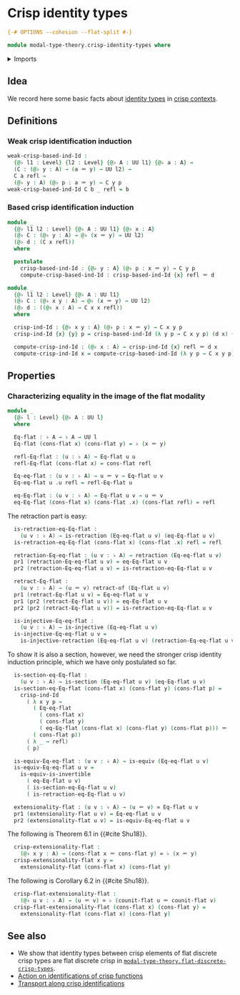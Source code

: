# Crisp identity types

```agda
{-# OPTIONS --cohesion --flat-split #-}

module modal-type-theory.crisp-identity-types where
```

<details><summary>Imports</summary>

```agda
open import foundation.action-on-identifications-functions
open import foundation.dependent-pair-types
open import foundation.equivalences
open import foundation.function-types
open import foundation.identity-types
open import foundation.injective-maps
open import foundation.retractions
open import foundation.retracts-of-types
open import foundation.sections
open import foundation.torsorial-type-families
open import foundation.universe-levels

open import modal-type-theory.flat-modality
```

</details>

## Idea

We record here some basic facts about
[identity types](foundation-core.identity-types.md) in
[crisp contexts](modal-type-theory.crisp-types.md).

## Definitions

### Weak crisp identification induction

```agda
weak-crisp-based-ind-Id :
  {@♭ l1 : Level} {l2 : Level} {@♭ A : UU l1} {@♭ a : A} →
  (C : (@♭ y : A) → (a ＝ y) → UU l2) →
  C a refl →
  (@♭ y : A) (@♭ p : a ＝ y) → C y p
weak-crisp-based-ind-Id C b _ refl = b
```

### Based crisp identification induction

<!-- TODO: this is how the principle is stated in Shu15. It can be proved with `pointwise-sharp` (except for any cohesive universe level) -->

```agda
module _
  {@♭ l1 l2 : Level} {@♭ A : UU l1} {@♭ x : A}
  (@♭ C : (@♭ y : A) → @♭ (x ＝ y) → UU l2)
  (@♭ d : (C x refl))
  where

  postulate
    crisp-based-ind-Id : {@♭ y : A} (@♭ p : x ＝ y) → C y p
    compute-crisp-based-ind-Id : crisp-based-ind-Id {x} refl ＝ d
```

```agda
module _
  {@♭ l1 l2 : Level} {@♭ A : UU l1}
  (@♭ C : (@♭ x y : A) → @♭ (x ＝ y) → UU l2)
  (@♭ d : ((@♭ x : A) → C x x refl))
  where

  crisp-ind-Id : {@♭ x y : A} (@♭ p : x ＝ y) → C x y p
  crisp-ind-Id {x} {y} p = crisp-based-ind-Id (λ y p → C x y p) (d x) {y} p

  compute-crisp-ind-Id : (@♭ x : A) → crisp-ind-Id {x} refl ＝ d x
  compute-crisp-ind-Id x = compute-crisp-based-ind-Id (λ y p → C x y p) (d x)
```

## Properties

### Characterizing equality in the image of the flat modality

```agda
module _
  {@♭ l : Level} {@♭ A : UU l}
  where

  Eq-flat : ♭ A → ♭ A → UU l
  Eq-flat (cons-flat x) (cons-flat y) = ♭ (x ＝ y)

  refl-Eq-flat : (u : ♭ A) → Eq-flat u u
  refl-Eq-flat (cons-flat x) = cons-flat refl

  Eq-eq-flat : (u v : ♭ A) → u ＝ v → Eq-flat u v
  Eq-eq-flat u .u refl = refl-Eq-flat u

  eq-Eq-flat : (u v : ♭ A) → Eq-flat u v → u ＝ v
  eq-Eq-flat (cons-flat x) (cons-flat .x) (cons-flat refl) = refl
```

The retraction part is easy:

```agda
  is-retraction-eq-Eq-flat :
    (u v : ♭ A) → is-retraction (Eq-eq-flat u v) (eq-Eq-flat u v)
  is-retraction-eq-Eq-flat (cons-flat x) (cons-flat .x) refl = refl

  retraction-Eq-eq-flat : (u v : ♭ A) → retraction (Eq-eq-flat u v)
  pr1 (retraction-Eq-eq-flat u v) = eq-Eq-flat u v
  pr2 (retraction-Eq-eq-flat u v) = is-retraction-eq-Eq-flat u v

  retract-Eq-flat :
    (u v : ♭ A) → (u ＝ v) retract-of (Eq-flat u v)
  pr1 (retract-Eq-flat u v) = Eq-eq-flat u v
  pr1 (pr2 (retract-Eq-flat u v)) = eq-Eq-flat u v
  pr2 (pr2 (retract-Eq-flat u v)) = is-retraction-eq-Eq-flat u v

  is-injective-Eq-eq-flat :
    (u v : ♭ A) → is-injective (Eq-eq-flat u v)
  is-injective-Eq-eq-flat u v =
    is-injective-retraction (Eq-eq-flat u v) (retraction-Eq-eq-flat u v)
```

To show it is also a section, however, we need the stronger crisp identity
induction principle, which we have only postulated so far.

```agda
  is-section-eq-Eq-flat :
    (u v : ♭ A) → is-section (Eq-eq-flat u v) (eq-Eq-flat u v)
  is-section-eq-Eq-flat (cons-flat x) (cons-flat y) (cons-flat p) =
    crisp-ind-Id
      ( λ x y p →
        ( Eq-eq-flat
          ( cons-flat x)
          ( cons-flat y)
          ( eq-Eq-flat (cons-flat x) (cons-flat y) (cons-flat p))) ＝
        ( cons-flat p))
      ( λ _ → refl)
      ( p)
```

```agda
  is-equiv-Eq-eq-flat : (u v : ♭ A) → is-equiv (Eq-eq-flat u v)
  is-equiv-Eq-eq-flat u v =
    is-equiv-is-invertible
      ( eq-Eq-flat u v)
      ( is-section-eq-Eq-flat u v)
      ( is-retraction-eq-Eq-flat u v)

  extensionality-flat : (u v : ♭ A) → (u ＝ v) ≃ Eq-flat u v
  pr1 (extensionality-flat u v) = Eq-eq-flat u v
  pr2 (extensionality-flat u v) = is-equiv-Eq-eq-flat u v
```

The following is Theorem 6.1 in {{#cite Shu18}}.

```agda
  crisp-extensionality-flat :
    (@♭ x y : A) → (cons-flat x ＝ cons-flat y) ≃ ♭ (x ＝ y)
  crisp-extensionality-flat x y =
    extensionality-flat (cons-flat x) (cons-flat y)
```

The following is Corollary 6.2 in {{#cite Shu18}}.

```agda
  crisp-flat-extensionality-flat :
    (@♭ u v : ♭ A) → (u ＝ v) ≃ ♭ (counit-flat u ＝ counit-flat v)
  crisp-flat-extensionality-flat (cons-flat x) (cons-flat y) =
    extensionality-flat (cons-flat x) (cons-flat y)
```

## See also

- We show that identity types between crisp elements of flat discrete crisp
  types are flat discrete crisp in
  [`modal-type-theory.flat-discrete-crisp-types`](modal-type-theory.flat-discrete-crisp-types.md).
- [Action on identifications of crisp functions](modal-type-theory.action-on-identifications-crisp-functions.md)
- [Transport along crisp identifications](modal-type-theory.transport-along-crisp-identifications.md)
